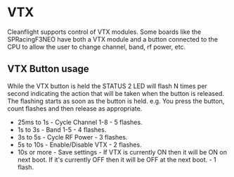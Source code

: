 # VTX

Cleanflight supports control of VTX modules.  Some boards like the SPRacingF3NEO have both a VTX module and a button connected to the CPU to allow the user to change channel, band, rf power, etc.

## VTX Button usage

While the VTX button is held the STATUS 2 LED will flash N times per second indicating the action that will be taken when the button is released. The flashing starts as soon as the button is held. e.g. You press the button, count flashes and then release as appropriate.

* 25ms to 1s - Cycle Channel 1-8 - 5 flashes.
* 1s to 3s - Band 1-5 - 4 flashes.
* 3s to 5s - Cycle RF Power - 3 flashes.
* 5s to 10s - Enable/Disable VTX - 2 flashes.
* 10s or more - Save settings - If VTX is currently ON then it will be ON on next boot. If it's currently OFF then it will be OFF at the next boot. - 1 flash.
